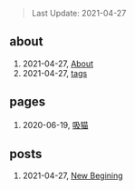 > Last Update: 2021-04-27

## about
1. 2021-04-27, [About](about/me.md)
1. 2021-04-27, [tags](about/tags.md)
## pages
1. 2020-06-19, [吸猫](pages/吸猫.md)
## posts
1. 2021-04-27, [New Begining](posts/bookmarks.md)